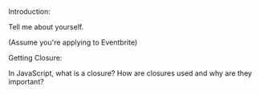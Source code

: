 Introduction:

Tell me about yourself.

(Assume you're applying to Eventbrite)

Getting Closure:

In JavaScript, what is a closure?  How are closures used and why are they important?  
